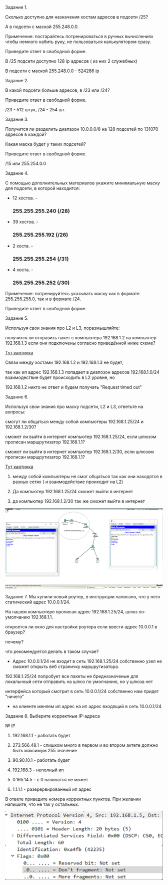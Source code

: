 Задание 1.

Сколько доступно для назначения хостам адресов в подсети /25?

А в подсети с маской 255.248.0.0.

Примечение: постарайтесь потренироваться в ручных вычислениях чтобы немного набить руку, не пользоваться калькулятором сразу.

Приведите ответ в свободной форме.

В /25 подсети доступно 128 ip адресов ( из них 2 служебных)

В подсети с маской 255.248.0.0 - 524286 ip

Задание 2.

В какой подсети больше адресов, в /23 или /24?

Приведите ответ в свободной форме.

/23 - 512 штук, /24 - 254 шт.

Задание 3.

Получится ли разделить диапазон 10.0.0.0/8 на 128 подсетей по 131070 адресов в каждой?

Какая маска будет у таких подсетей?

Приведите ответ в свободной форме.

/15 или 255.254.0.0

Задание 4.

С помощью дополнительных материалов укажите минимальную маску для подсети, в которой находится:

* 12 хостов. - <h3>255.255.255.240 (/28)</h3>

* 39 хостов. - <h3>255.255.255.192 (/26)</h3>

* 2 хоста.   - <h3>255.255.255.254 (/31)</h3>

* 4 хоста.   - <h3>255.255.255.252 (/30)</h3>

Примечение: потренируйтесь указывать маску как в формате 255.255.255.0, так и в формате /24.

Приведите ответ в свободной форме.

Задание 5.

Используя свои знания про L2 и L3, поразмышляйте:

получится ли отправить пакет с компьютера 192.168.1.2 на компьютер 192.168.1.3 если они подключены согласно приведённой ниже схеме?

[Тут картинка](https://camo.githubusercontent.com/f4289bfa3801b693de516478d90ce0264284c3aa52faf17dacf4ae3270fc434a/68747470733a2f2f692e696d6775722e636f6d2f664f45307664682e706e67)

Связи между хостами 192.168.1.2 и 192.168.1.3 не будет,

так как ип адрес 192.168.1.3 попадает в диапозон адресов 192.168.1.0/24 взаимодествие будет происходить в L2 уровне, но

192.168.1.2 никто не ответ и будем получать "Request timed out"

Задание 6.

Используя свои знания про маску подсети, L2 и L3, ответьте на вопросы:

смогут ли общаться между собой компьютеры 192.168.1.25/24 и 192.168.1.2/30?

сможет ли выйти в интернет компьютер 192.168.1.25/24, если шлюзом прописан маршрутизатор 192.168.1.1?

сможет ли выйти в интернет компьютер 192.168.1.2/30, если шлюзом прописан маршрутизатор 192.168.1.1?

[Тут картинка](https://camo.githubusercontent.com/073fbc8fef90756a9834e055604a79efb1d64616e8a2459b1542aa10d9027a2b/68747470733a2f2f692e696d6775722e636f6d2f66566f733545632e706e67)

1. между собой компьютеры не смог общаться так как они находятся в разных сетях ( и взаимодействие проиходит на L2)

2. Да компьютер 192.168.1.25/24 сможет выйти в интернет

3. да компьютер 192.168.1.2/30 так же сможет выйти в интернет

![alt tag](https://github.com/avo1yanskiy/slin-homeworks/blob/main/image/4.3/Capture.PNG "network")


Задание 7.
Мы купили новый роутер, в инструкции написано, что у него статический адрес 10.0.0.1/24.

На нашем компьютере прописан адрес 192.168.1.25/24, шлюз по-умолчанию 192.168.1.1.

откроется ли окно для настройки роутера если ввести адрес 10.0.0.1 в браузер?

почему?

что рекомендуется делать в таком случае?

* Адрес 10.0.0.1/24 не входит в сеть 192.168.1.25/24 собственно узел не сможет открыть веб страничку маршрутизатора.

192.168.1.25/24 попробует все пакеты не бредназначеные для локальноый сети отправить на шлюз по умолчанию, но у шлюза нет

интерфейса который смотрит в сеть 10.0.0.1/24 собственно нам придет "ничего"

* на клиенте меняем ип адрес на ип адрес входящий в сеть 10.0.0.1/24

Задание 8.
Выберите корректные IP-адреса

№	IP

1.	192.168.1.1 - работать будет

2.	273.566.48.1 - слишком много в первом и во втором актете должно быть максимум 255 значение

3.	90.90.10.1 - работать будет

4.	192.168.3 - неполный ип 

5.	0.165.14.5 - с 0 начинатся не может

6.	1.1.1.1 - разерервированный ип адрес

В ответе приведите номера корректных пунктов. При желании напишите, что не так у остальных.



![alt tag](https://github.com/avo1yanskiy/slin-homeworks/blob/main/image/4.3/frag.PNG "frag")